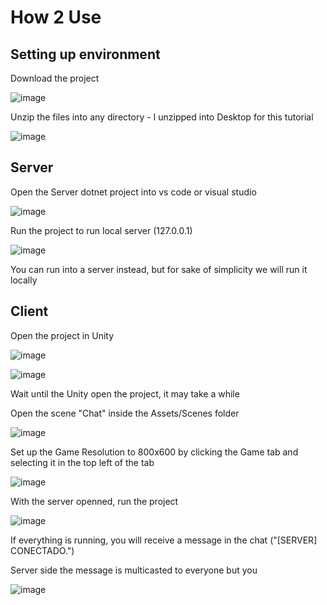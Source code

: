 # How 2 Use

## Setting up environment

Download the project

![image](https://user-images.githubusercontent.com/36308052/66402944-1eb7db80-e9bc-11e9-854d-f81589a02a71.png)

Unzip the files into any directory - I unzipped into Desktop for this tutorial

![image](https://user-images.githubusercontent.com/36308052/66403276-aef62080-e9bc-11e9-9594-ad537b24638b.png)

## Server

Open the Server dotnet project into vs code or visual studio

![image](https://user-images.githubusercontent.com/36308052/66409538-216bfe00-e9c7-11e9-9bf8-27bee6f2034b.png)

Run the project to run local server (127.0.0.1)

![image](https://user-images.githubusercontent.com/36308052/66410506-92f87c00-e9c8-11e9-96be-d92acff658e0.png)

You can run into a server instead, but for sake of simplicity we will run it locally

## Client

Open the project in Unity

![image](https://user-images.githubusercontent.com/36308052/66410043-d43c5c00-e9c7-11e9-9067-14e7c3ac5c70.png)

![image](https://user-images.githubusercontent.com/36308052/66410086-e918ef80-e9c7-11e9-929f-98994c7971bf.png)

Wait until the Unity open the project, it may take a while

Open the scene "Chat" inside the Assets/Scenes folder

![image](https://user-images.githubusercontent.com/36308052/66410270-38f7b680-e9c8-11e9-97c3-1c43dc161c77.png)

Set up the Game Resolution to 800x600 by clicking the Game tab and selecting it in the top left of the tab

![image](https://user-images.githubusercontent.com/36308052/66410389-6b091880-e9c8-11e9-84d2-29bb682884a6.png)

With the server openned, run the project

![image](https://user-images.githubusercontent.com/36308052/66410704-f2568c00-e9c8-11e9-9bd4-e3daba6ea1b1.png)

If everything is running, you will receive a message in the chat ("[SERVER] CONECTADO.")

Server side the message is multicasted to everyone but you

![image](https://user-images.githubusercontent.com/36308052/66410967-5ed18b00-e9c9-11e9-9735-4a1cb60a6249.png)
